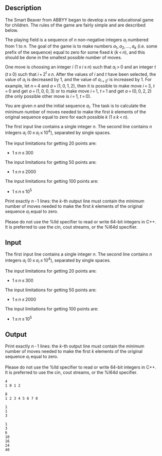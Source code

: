 ## Description

<div><p>The Smart Beaver from ABBYY began to develop a new educational game for children. The rules of the game are fairly simple and are described below.</p><p>The playing field is a sequence of <span class="tex-span"><i>n</i></span> non-negative integers <span class="tex-span"><i>a</i><sub class="lower-index"><i>i</i></sub></span> numbered from <span class="tex-span">1</span> to <span class="tex-span"><i>n</i></span>. The goal of the game is to make numbers <span class="tex-span"><i>a</i><sub class="lower-index">1</sub>, <i>a</i><sub class="lower-index">2</sub>, ..., <i>a</i><sub class="lower-index"><i>k</i></sub></span> (i.e. some prefix of the sequence) equal to zero for some fixed <span class="tex-span"><i>k</i></span> <span class="tex-span">(<i>k</i> &lt; <i>n</i>)</span>, and this should be done in the smallest possible number of moves.</p><p>One move is choosing an integer <span class="tex-span"><i>i</i></span> (<span class="tex-span">1 ≤ <i>i</i> ≤ <i>n</i></span>) such that <span class="tex-span"><i>a</i><sub class="lower-index"><i>i</i></sub> &gt; 0</span> and an integer <span class="tex-span"><i>t</i></span> <span class="tex-span">(<i>t</i> ≥ 0)</span> such that <span class="tex-span"><i>i</i> + 2<sup class="upper-index"><i>t</i></sup> ≤ <i>n</i></span>. After the values of <span class="tex-span"><i>i</i></span> and <span class="tex-span"><i>t</i></span> have been selected, the value of <span class="tex-span"><i>a</i><sub class="lower-index"><i>i</i></sub></span> is decreased by <span class="tex-span">1</span>, and the value of <span class="tex-span"><i>a</i><sub class="lower-index"><i>i</i> + 2<sup class="upper-index"><i>t</i></sup></sub></span> is increased by <span class="tex-span">1</span>. For example, let <span class="tex-span"><i>n</i> = 4</span> and <span class="tex-span"><i>a</i> = (1, 0, 1, 2)</span>, then it is possible to make move <span class="tex-span"><i>i</i> = 3</span>, <span class="tex-span"><i>t</i> = 0</span> and get <span class="tex-span"><i>a</i> = (1, 0, 0, 3)</span> or to make move <span class="tex-span"><i>i</i> = 1</span>, <span class="tex-span"><i>t</i> = 1</span> and get <span class="tex-span"><i>a</i> = (0, 0, 2, 2)</span> (the only possible other move is <span class="tex-span"><i>i</i> = 1</span>, <span class="tex-span"><i>t</i> = 0</span>).</p><p>You are given <span class="tex-span"><i>n</i></span> and the initial sequence <span class="tex-span"><i>a</i><sub class="lower-index"><i>i</i></sub></span>. The task is to calculate the minimum number of moves needed to make the first <span class="tex-span"><i>k</i></span> elements of the original sequence equal to zero for each possible <span class="tex-span"><i>k</i></span> <span class="tex-span">(1 ≤ <i>k</i> &lt; <i>n</i>)</span>.</p></div><div class="input-specification"><p>The first input line contains a single integer <span class="tex-span"><i>n</i></span>. The second line contains <span class="tex-span"><i>n</i></span> integers <span class="tex-span"><i>a</i><sub class="lower-index"><i>i</i></sub></span> (<span class="tex-span">0 ≤ <i>a</i><sub class="lower-index"><i>i</i></sub> ≤ 10<sup class="upper-index">4</sup></span>), separated by single spaces.</p><p>The input limitations for getting 20 points are: </p><ul> <li> <span class="tex-span">1 ≤ <i>n</i> ≤ 300</span> </li></ul><p>The input limitations for getting 50 points are: </p><ul> <li> <span class="tex-span">1 ≤ <i>n</i> ≤ 2000</span> </li></ul><p>The input limitations for getting 100 points are: </p><ul> <li> <span class="tex-span">1 ≤ <i>n</i> ≤ 10<sup class="upper-index">5</sup></span> </li></ul></div><div class="output-specification"><p>Print exactly <span class="tex-span"><i>n</i> - 1</span> lines: the <span class="tex-span"><i>k</i></span>-th output line must contain the minimum number of moves needed to make the first <span class="tex-span"><i>k</i></span> elements of the original sequence <span class="tex-span"><i>a</i><sub class="lower-index"><i>i</i></sub></span> equal to zero.</p><p>Please do not use the <span class="tex-font-style-tt">%lld</span> specifier to read or write 64-bit integers in С++. It is preferred to use the <span class="tex-font-style-tt">cin</span>, <span class="tex-font-style-tt">cout</span> streams, or the <span class="tex-font-style-tt">%I64d</span> specifier.</p></div>

## Input

<p>The first input line contains a single integer <span class="tex-span"><i>n</i></span>. The second line contains <span class="tex-span"><i>n</i></span> integers <span class="tex-span"><i>a</i><sub class="lower-index"><i>i</i></sub></span> (<span class="tex-span">0 ≤ <i>a</i><sub class="lower-index"><i>i</i></sub> ≤ 10<sup class="upper-index">4</sup></span>), separated by single spaces.</p><p>The input limitations for getting 20 points are: </p><ul> <li> <span class="tex-span">1 ≤ <i>n</i> ≤ 300</span> </li></ul><p>The input limitations for getting 50 points are: </p><ul> <li> <span class="tex-span">1 ≤ <i>n</i> ≤ 2000</span> </li></ul><p>The input limitations for getting 100 points are: </p><ul> <li> <span class="tex-span">1 ≤ <i>n</i> ≤ 10<sup class="upper-index">5</sup></span> </li></ul>

## Output

<p>Print exactly <span class="tex-span"><i>n</i> - 1</span> lines: the <span class="tex-span"><i>k</i></span>-th output line must contain the minimum number of moves needed to make the first <span class="tex-span"><i>k</i></span> elements of the original sequence <span class="tex-span"><i>a</i><sub class="lower-index"><i>i</i></sub></span> equal to zero.</p><p>Please do not use the <span class="tex-font-style-tt">%lld</span> specifier to read or write 64-bit integers in С++. It is preferred to use the <span class="tex-font-style-tt">cin</span>, <span class="tex-font-style-tt">cout</span> streams, or the <span class="tex-font-style-tt">%I64d</span> specifier.</p>





```input1
4
1 0 1 2

```




```input2
8
1 2 3 4 5 6 7 8

```




```output1
1
1
3

```




```output2
1
3
6
10
16
24
40

```


